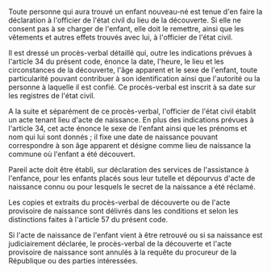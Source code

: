   
Toute personne qui aura trouvé un enfant nouveau-né est tenue d'en faire la déclaration à l'officier de l'état civil du lieu de la découverte. Si elle ne consent pas à se charger de l'enfant, elle doit le remettre, ainsi que les vêtements et autres effets trouvés avec lui, à l'officier de l'état civil.   

  
Il est dressé un procès-verbal détaillé qui, outre les indications prévues à l'article 34 du présent code, énonce la date, l'heure, le lieu et les circonstances de la découverte, l'âge apparent et le sexe de l'enfant, toute particularité pouvant contribuer à son identification ainsi que l'autorité ou la personne à laquelle il est confié. Ce procès-verbal est inscrit à sa date sur les registres de l'état civil.   

  
A la suite et séparément de ce procès-verbal, l'officier de l'état civil établit un acte tenant lieu d'acte de naissance. En plus des indications prévues à l'article 34, cet acte énonce le sexe de l'enfant ainsi que les prénoms et nom qui lui sont donnés ; il fixe une date de naissance pouvant correspondre à son âge apparent et désigne comme lieu de naissance la commune où l'enfant a été découvert.   

  
Pareil acte doit être établi, sur déclaration des services de l'assistance à l'enfance, pour les enfants placés sous leur tutelle et dépourvus d'acte de naissance connu ou pour lesquels le secret de la naissance a été réclamé.   

  
Les copies et extraits du procès-verbal de découverte ou de l'acte provisoire de naissance sont délivrés dans les conditions et selon les distinctions faites à l'article 57 du présent code.   

  
Si l'acte de naissance de l'enfant vient à être retrouvé ou si sa naissance est judiciairement déclarée, le procès-verbal de la découverte et l'acte provisoire de naissance sont annulés à la requête du procureur de la République ou des parties intéressées.  
